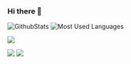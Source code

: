 ### Hi there 👋

![GithubStats](https://github-readme-stats.vercel.app/api?username=SW-BACK&show_icons=true&theme=dark&count_private=true) ![Most Used Languages](https://github-readme-stats.vercel.app/api/top-langs/?username=SW-BACK&theme=dark&layout=compact)

![](https://activity-graph.herokuapp.com/graph?username=SW-BACK&theme=github)


[![](https://stats.justsong.cn/api/csdn?id=SwBack&theme=dark)](https://stats.justsong.cn/api/csdn?id=qq_30817059&theme=dark)
![](https://stats.justsong.cn/api/bilibili/?id=387697137&theme=dark)
